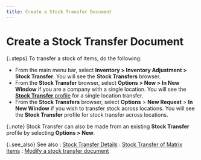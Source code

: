```yaml
---
title: Create a Stock Transfer Document
---
```


# Create a Stock Transfer Document


{:.steps}
To transfer a stock of items, do the following:

- From the main  menu bar, select **Inventory &gt; Inventory 
 Adjustment &gt; Stock Transfer**. You will see the **Stock 
 Transfers** browser.
- From the **Stock Transfer** browser, select **Options &gt; New &gt; In New Window** if  you are a company with a single location. You will see the [**Stock Transfer** profile]({{site.wm_baseurl}}/inv-adj/stk-trans/create-stock-transfer-document/the_stock_transfers_profile.html) for a single  location transfer.
- From the **Stock Transfers** browser, select **Options** > **New 
 Request** > **In New Window**  if you wish to transfer stock across locations. You will see the **Stock 
 Transfer** profile for stock transfer across locations.



{:.note}
Stock Transfer can also be made from an existing **Stock Transfer** profile by selecting  **Options &gt; New**.


{:.see_also}
See also
: [Stock Transfer  Details]({{site.wm_baseurl}}/inv-adj/stk-trans/stock-transfer-details/stock_transfer_details.html)
: [Stock  Transfer of Matrix Items]({{site.wm_baseurl}}/inv-adj/stk-trans/trans-stk-matrix-items/stock_transfer_of_matrix_items.html)
: [Modify  a stock transfer document]({{site.wm_baseurl}}/inv-adj/stk-trans/create-stock-transfer-document/modify_a_stock_transfer_document.html)
